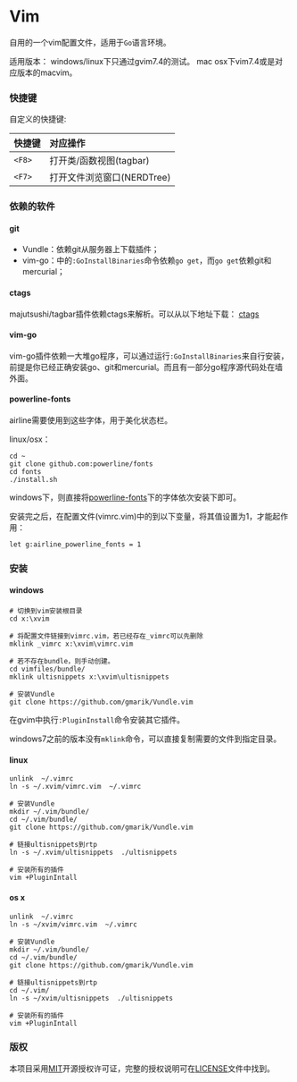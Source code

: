 Vim
======

自用的一个vim配置文件，适用于`Go`语言环境。

适用版本：
windows/linux下只通过gvim7.4的测试。
mac osx下vim7.4或是对应版本的macvim。

### 快捷键

自定义的快捷键:

 快捷键        | 对应操作
 ------------- | :---------
 `<F8>`        | 打开类/函数视图(tagbar)
 `<F7>`        | 打开文件浏览窗口(NERDTree)




### 依赖的软件

#### git
- Vundle：依赖git从服务器上下载插件；
- vim-go：中的`:GoInstallBinaries`命令依赖`go get`，而`go get`依赖git和mercurial；

#### ctags
majutsushi/tagbar插件依赖ctags来解析。可以从以下地址下载：
[ctags](http://ctags.sourceforge.net/)

#### vim-go
vim-go插件依赖一大堆go程序，可以通过运行`:GoInstallBinaries`来自行安装，
前提是你已经正确安装go、git和mercurial。而且有一部分go程序源代码处在墙外面。

#### powerline-fonts
airline需要使用到这些字体，用于美化状态栏。

linux/osx：
```shell
cd ~
git clone github.com:powerline/fonts
cd fonts
./install.sh
```

windows下，则直接将[powerline-fonts](https://github.com/Lokaltog/powerline-fonts)下的字体依次安装下即可。

安装完之后，在配置文件(vimrc.vim)中的到以下变量，将其值设置为1，才能起作用：
```vim
let g:airline_powerline_fonts = 1
```

### 安装

#### windows
```shell
# 切换到vim安装根目录
cd x:\xvim

# 将配置文件链接到vimrc.vim，若已经存在_vimrc可以先删除
mklink _vimrc x:\xvim\vimrc.vim

# 若不存在bundle，则手动创建。
cd vimfiles/bundle/
mklink ultisnippets x:\xvim\ultisnippets

# 安装Vundle
git clone https://github.com/gmarik/Vundle.vim
```
在gvim中执行`:PluginInstall`命令安装其它插件。

windows7之前的版本没有`mklink`命令，可以直接复制需要的文件到指定目录。


#### linux
```shell
unlink  ~/.vimrc
ln -s ~/.xvim/vimrc.vim  ~/.vimrc

# 安装Vundle
mkdir ~/.vim/bundle/
cd ~/.vim/bundle/
git clone https://github.com/gmarik/Vundle.vim

# 链接ultisnippets到rtp
ln -s ~/.xvim/ultisnippets  ./ultisnippets

# 安装所有的插件
vim +PluginIntall
```

#### os x
```shell
unlink  ~/.vimrc
ln -s ~/xvim/vimrc.vim  ~/.vimrc

# 安装Vundle
mkdir ~/.vim/bundle/
cd ~/.vim/bundle/
git clone https://github.com/gmarik/Vundle.vim

# 链接ultisnippets到rtp
cd ~/.vim/
ln -s ~/xvim/ultisnippets  ./ultisnippets

# 安装所有的插件
vim +PluginIntall

```

### 版权

本项目采用[MIT](http://opensource.org/licenses/MIT)开源授权许可证，完整的授权说明可在[LICENSE](LICENSE)文件中找到。
